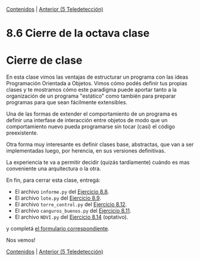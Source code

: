 [Contenidos](../Contenidos.md) \| [Anterior (5 Teledetección)](05_Teledeteccion.md)

# 8.6 Cierre de la octava clase

# Cierre de clase


En esta clase vimos las ventajas de estructurar un programa con las ideas Programación Orientada a Objetos. Vimos cómo podés definir tus propias clases y te mostramos cómo este paradigma puede aportar tanto a la organización de un programa "estático" como también para preparar programas para que sean fácilmente extensibles. 

Una de las formas de extender el comportamiento de un programa es definir una interfase de interacción entre objetos de modo que un comportamiento nuevo pueda programarse sin tocar (casi) el código preexistente. 

Otra forma muy interesante es definir clases base, abstractas, que van a ser implementadas luego, por herencia, en sus versiones definitivas. 

La experiencia te va a permitir decidir (quizás tardíamente) cuándo es mas conveniente una arquitectura o la otra.

En fin, para cerrar esta clase, entregá:

* El archivo `informe.py` del [Ejercicio 8.8](../08_Clases_y_Objetos/02_Herencia.md#ejercicio-88-volvamos-a-armar-todo).
* El archivo `lote.py` del [Ejercicio 8.9](../08_Clases_y_Objetos/03_Métodos_Especiales.md#ejercicio-89-mejor-salida-para-objetos).
* El archivo `torre_control.py` del [Ejercicio 8.12](../08_Clases_y_Objetos/04_Pilas_Colas.md#ejercicio-812-torre-de-control).
* El archivo `canguros_buenos.py` del [Ejercicio 8.11](../08_Clases_y_Objetos/04_Pilas_Colas.md#ejercicio-811-canguros-buenos-y-canguros-malos).
* El archivo `NDVI.py` del [Ejercicio 8.14](../08_Clases_y_Objetos/05_Teledeteccion.md#ejercicio-814-optativo-de-teledetección) (optativo).
 
y completá [el formulario correspondiente](www.google.com).

Nos vemos!

[Contenidos](../Contenidos.md) \| [Anterior (5 Teledetección)](05_Teledeteccion.md)

